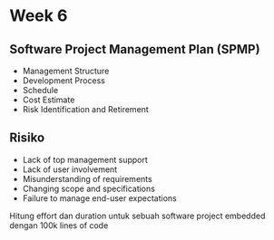 # Week 6

## Software Project Management Plan (SPMP)

- Management Structure
- Development Process
- Schedule
- Cost Estimate
- Risk Identification and Retirement

## Risiko

- Lack of top management support
- Lack of user involvement
- Misunderstanding of requirements
- Changing scope and specifications
- Failure to manage end-user expectations


Hitung effort dan duration untuk sebuah software project embedded dengan 100k lines of code

